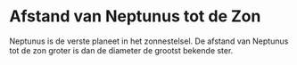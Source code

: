 # Afstand van Neptunus tot de Zon

Neptunus is de verste planeet in het zonnestelsel. De afstand van Neptunus tot
de zon groter is dan de diameter de grootst bekende ster.
